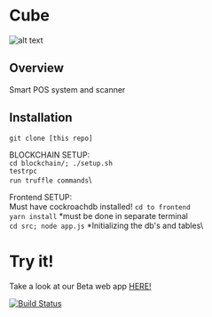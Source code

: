 # Cube
![alt text](cube_logo.png)

## Overview
Smart POS system and scanner

## Installation
`git clone [this repo]`

BLOCKCHAIN SETUP:\
`cd blockchain/; ./setup.sh`\
`testrpc`\
`run truffle commands`\

Frontend SETUP:\
Must have cockroachdb installed!
`cd to frontend`\
`yarn install` *must be done in separate terminal\
`cd src; node app.js` *Initializing the db's and tables\

# Try it!

Take a look at our Beta web app [HERE!](http://www..com/)

[![Build Status](https://travis-ci.org/coderrick/drill.svg?branch=master)](https://travis-ci.org/coderrick/drill)
